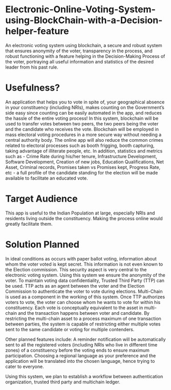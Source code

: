 # Electronic-Online-Voting-System-using-BlockChain-with-a-Decision-helper-feature
An electronic voting system using blockchain, a secure and robust system that ensures anonymity of the voter, transparency in the process, and robust functioning with a feature helping in the Decision-Making Process of the voter, portraying all useful information and statistics of the desired leader from his past rule.

# Usefulness?
An application that helps you to vote in spite of, your geographical absence in your constituency (including NRIs), makes counting on the Government’s side easy since counting can be easily automated in the app, and reduces the hassle of the entire voting process!
In this system, blockchain will be used to transfer votes between two peers, the two peers being the voter and the candidate who receives the vote. Blockchain will be employed in mass electoral voting procedures in a more secure way without needing a central authority body. The online app will also reduce the common crimes related to electoral processes such as booth frigging, booth capturing, taking advantage of illiterate people, etc.
In addition, statistics and metrics such as - Crime Rate during his/her tenure, Infrastructure Development, Software Development, Creation of new jobs, Education Qualifications, Net Asset, Criminal records, Promises taken vs Promises kept, Progress Rate, etc - a full profile of the candidate standing for the election will be made available to facilitate an educated vote.

# Target Audience
This app is useful to the Indian Population at large, especially NRIs and residents living outside the constituency. Making the process online would greatly facilitate them.

# Solution Planned
In ideal conditions as occurs with paper ballot voting, information about whom the voter voted is kept secret. This information is not even known to the Election commission. This security aspect is very central to the electronic voting system. Using this system we ensure the anonymity of the voter. To maintain voting data confidentiality, Trusted Third Party (TTP) can be used. TTP acts as an agent between the voter and the Election Commission to authenticate the voter to vote during elections. Multi-Chain is used as a component in the working of this system.
Once TTP authorizes voters to vote, the voter can choose whom he wants to vote for within his constituency. Each vote is conceptually equivalent to the asset in multi-chain and the transaction happens between voter and candidate. By restricting the multi-chain asset to a process maximum of one transaction between parties, the system is capable of restricting either multiple votes sent to the same candidate or voting for multiple contenders.

Other planned features include:
A reminder notification will be automatically sent to all the registered voters (including NRIs who live in different time zones) of a constituency before the voting ends to ensure maximum participation.
Choosing a regional language as your preference and the application will be translated into the chosen language, hence trying to cater to everyone.


Using this system, we plan to establish a workflow between authentication organization, trusted third party and multichain ledger.
